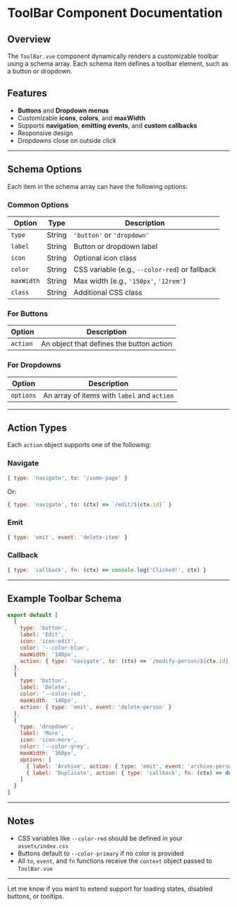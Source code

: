 
# ToolBar Component Documentation

## Overview
The `ToolBar.vue` component dynamically renders a customizable toolbar using a schema array. Each schema item defines a toolbar element, such as a button or dropdown.

## Features
- **Buttons** and **Dropdown menus**
- Customizable **icons**, **colors**, and **maxWidth**
- Supports **navigation**, **emitting events**, and **custom callbacks**
- Responsive design
- Dropdowns close on outside click

---

## Schema Options
Each item in the schema array can have the following options:

### Common Options
| Option      | Type       | Description                                                  |
|-------------|------------|--------------------------------------------------------------|
| `type`      | String     | `'button'` or `'dropdown'`                                   |
| `label`     | String     | Button or dropdown label                                     |
| `icon`      | String     | Optional icon class                                          |
| `color`     | String     | CSS variable (e.g., `--color-red`) or fallback              |
| `maxWidth`  | String     | Max width (e.g., `'150px'`, `'12rem'`)                      |
| `class`     | String     | Additional CSS class                                         |

### For Buttons
| Option      | Description                                                   |
|-------------|---------------------------------------------------------------|
| `action`    | An object that defines the button action                      |

### For Dropdowns
| Option      | Description                                                   |
|-------------|---------------------------------------------------------------|
| `options`   | An array of items with `label` and `action`                  |

---

## Action Types
Each `action` object supports one of the following:

### Navigate
```js
{ type: 'navigate', to: '/some-page' }
```
Or:
```js
{ type: 'navigate', to: (ctx) => `/edit/${ctx.id}` }
```

### Emit
```js
{ type: 'emit', event: 'delete-item' }
```

### Callback
```js
{ type: 'callback', fn: (ctx) => console.log('Clicked!', ctx) }
```

---

## Example Toolbar Schema
```js
export default [
  {
    type: 'button',
    label: 'Edit',
    icon: 'icon-edit',
    color: '--color-blue',
    maxWidth: '140px',
    action: { type: 'navigate', to: (ctx) => `/modify-person/${ctx.id}` }
  },
  {
    type: 'button',
    label: 'Delete',
    color: '--color-red',
    maxWidth: '140px',
    action: { type: 'emit', event: 'delete-person' }
  },
  {
    type: 'dropdown',
    label: 'More',
    icon: 'icon-more',
    color: '--color-grey',
    maxWidth: '160px',
    options: [
      { label: 'Archive', action: { type: 'emit', event: 'archive-person' } },
      { label: 'Duplicate', action: { type: 'callback', fn: (ctx) => duplicatePerson(ctx) } }
    ]
  }
]
```

---

## Notes
- CSS variables like `--color-red` should be defined in your `assets/index.css`
- Buttons default to `--color-primary` if no color is provided
- All `to`, `event`, and `fn` functions receive the `context` object passed to `ToolBar.vue`

---

Let me know if you want to extend support for loading states, disabled buttons, or tooltips.

